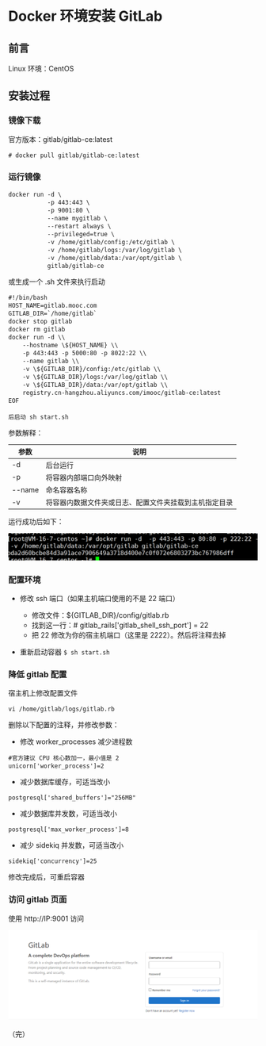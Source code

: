 # Docker 环境安装 GitLab

## 前言

Linux 环境：CentOS

## 安装过程

### 镜像下载

官方版本：gitlab/gitlab-ce:latest

```
# docker pull gitlab/gitlab-ce:latest
```

### 运行镜像

```
docker run -d \
           -p 443:443 \
           -p 9001:80 \
           --name mygitlab \
           --restart always \
           --privileged=true \
           -v /home/gitlab/config:/etc/gitlab \
           -v /home/gitlab/logs:/var/log/gitlab \
           -v /home/gitlab/data:/var/opt/gitlab \
           gitlab/gitlab-ce
```

或生成一个 .sh 文件来执行启动

```
#!/bin/bash
HOST_NAME=gitlab.mooc.com
GITLAB_DIR=`/home/gitlab`
docker stop gitlab
docker rm gitlab
docker run -d \\
    --hostname \${HOST_NAME} \\
    -p 443:443 -p 5000:80 -p 8022:22 \\
    --name gitlab \\
    -v \${GITLAB_DIR}/config:/etc/gitlab \\
    -v \${GITLAB_DIR}/logs:/var/log/gitlab \\
    -v \${GITLAB_DIR}/data:/var/opt/gitlab \\
    registry.cn-hangzhou.aliyuncs.com/imooc/gitlab-ce:latest
EOF

后启动 sh start.sh
```

参数解释：

| 参数   | 说明                                                   |
| ------ | ------------------------------------------------------ |
| -d     | 后台运行                                               |
| -p     | 将容器内部端口向外映射                                 |
| --name | 命名容器名称                                           |
| -v     | 将容器内数据文件夹或日志、配置文件夹挂载到主机指定目录 |

运行成功后如下：

![gitlab](./images/gitlab1.png)

### 配置环境

+ 修改 ssh 端口（如果主机端口使用的不是 22 端口）
  + 修改文件：${GITLAB_DIR}/config/gitlab.rb
  + 找到这一行：# gitlab_rails['gitlab_shell_ssh_port'] = 22
  + 把 22 修改为你的宿主机端口（这里是 2222）。然后将注释去掉

+ 重新启动容器 `$ sh start.sh`

### 降低 gitlab 配置

宿主机上修改配置文件
```shell
vi /home/gitlab/logs/gitlab.rb
```
删除以下配置的注释，并修改参数：
+ 修改 worker_processes 减少进程数
```shell
#官方建议 CPU 核心数加一，最小值是 2
unicorn['worker_process']=2
```
+ 减少数据库缓存，可适当改小
```shell
postgresql['shared_buffers']="256MB"
```
+ 减少数据库并发数，可适当改小
```shell
postgresql['max_worker_process']=8
```
+ 减少 sidekiq 并发数，可适当改小
```shell
sidekiq['concurrency']=25
```
修改完成后，可重启容器

### 访问 gitlab 页面

使用 http://IP:9001 访问

![gitlab](./images/gitlab02.png)

（完）